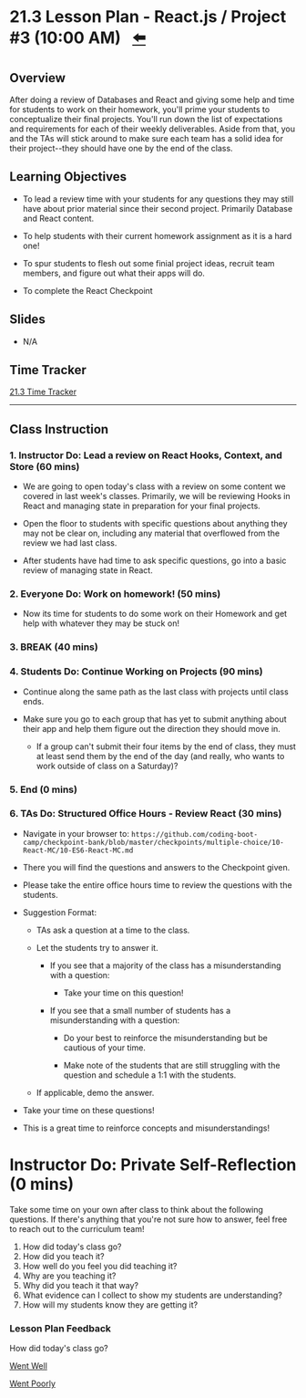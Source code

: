 # 21.3 Lesson Plan - React.js / Project #3 (10:00 AM) <!--links--> &nbsp; [⬅️](../02-Day/02-LESSON-PLAN.md) &nbsp; 

## Overview

After doing a review of Databases and React and giving some help and time for students to work on their homework, you'll prime your students to conceptualize their final projects. You'll run down the list of expectations and requirements for each of their weekly deliverables. Aside from that, you and the TAs will stick around to make sure each team has a solid idea for their project--they should have one by the end of the class.

## Learning Objectives

* To lead a review time with your students for any questions they may still have about prior material since their second project. Primarily Database and React content.

* To help students with their current homework assignment as it is a hard one!

* To spur students to flesh out some finial project ideas, recruit team members, and figure out what their apps will do.

* To complete the React Checkpoint

## Slides

* N/A

## Time Tracker

[21.3 Time Tracker](https://docs.google.com/spreadsheets/d/1tCQWgjimAwuPSHc2KSJfYLKA2pEcMfHQf8AZnfWfYKA/edit#gid=1938794889)

- - -

## Class Instruction

### 1. Instructor Do: Lead a review on React Hooks, Context, and Store (60 mins)

* We are going to open today's class with a review on some content we covered in last week's classes. Primarily, we will be reviewing Hooks in React and managing state in preparation for your final projects.

* Open the floor to students with specific questions about anything they may not be clear on, including any material that overflowed from the review we had last class.

* After students have had time to ask specific questions, go into a basic review of managing state in React.

### 2. Everyone Do: Work on homework! (50 mins)

* Now its time for students to do some work on their Homework and get help with whatever they may be stuck on!

### 3. BREAK (40 mins)

### 4. Students Do: Continue Working on Projects (90 mins)

* Continue along the same path as the last class with projects until class ends.

* Make sure you go to each group that has yet to submit anything about their app and help them figure out the direction they should move in.

  * If a group can't submit their four items by the end of class, they must at least send them by the end of the day (and really, who wants to work outside of class on a Saturday)?

### 5. End (0 mins)

### 6. TAs Do: Structured Office Hours - Review React (30 mins)

* Navigate in your browser to: `https://github.com/coding-boot-camp/checkpoint-bank/blob/master/checkpoints/multiple-choice/10-React-MC/10-ES6-React-MC.md`

* There you will find the questions and answers to the Checkpoint given.

* Please take the entire office hours time to review the questions with the students.

* Suggestion Format:

  * TAs ask a question at a time to the class.

  * Let the students try to answer it.

    * If you see that a majority of the class has a misunderstanding with a question:

      * Take your time on this question!

    * If you see that a small number of students has a misunderstanding with a question:

      * Do your best to reinforce the misunderstanding but be cautious of your time.

      * Make note of the students that are still struggling with the question and schedule a 1:1 with the students.

  * If applicable, demo the answer.

* Take your time on these questions!

* This is a great time to reinforce concepts and misunderstandings!

# Instructor Do: Private Self-Reflection (0 mins)

Take some time on your own after class to think about the following questions. If there's anything that you're not sure how to answer, feel free to reach out to the curriculum team!

1. How did today's class go?
2. How did you teach it?
3. How well do you feel you did teaching it?
4. Why are you teaching it?
5. Why did you teach it that way?
6. What evidence can I collect to show my students are understanding?
7. How will my students know they are getting it?

### Lesson Plan Feedback

How did today's class go?

[Went Well](http://www.surveygizmo.com/s3/4325914/FS-Curriculum-Feedback?format=pt&sentiment=positive&lesson=20.03)

[Went Poorly](http://www.surveygizmo.com/s3/4325914/FS-Curriculum-Feedback?format=pt&sentiment=negative&lesson=20.03)
